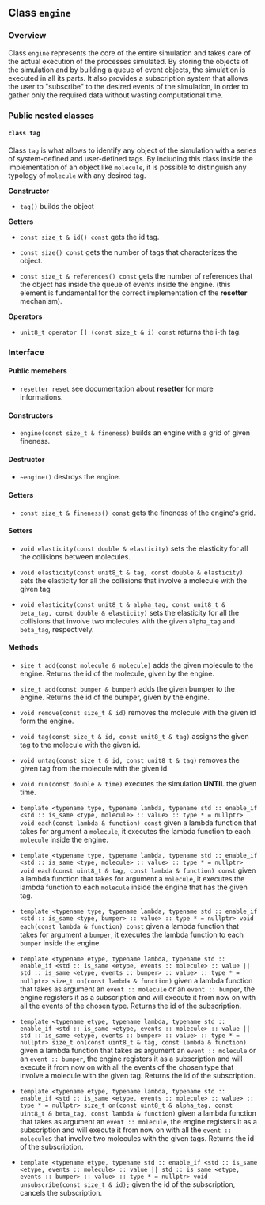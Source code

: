 ## Class `engine`

### Overview

Class `engine` represents the core of the entire simulation and takes care of the actual execution of the processes simulated. By storing the objects of the simulation and by building a queue of event objects, the simulation is executed in all its parts. It also provides a subscription system that allows the user to "subscribe" to the desired events of the simulation, in order to gather only the required data without wasting computational time.

### Public nested classes

#### `class tag`

Class `tag` is what allows to identify any object of the simulation with a series of system-defined and user-defined tags. By including this class inside the implementation of an object like `molecule`, it is possible to distinguish any typology of `molecule` with any desired tag.

**Constructor**

  * `tag()`
    builds the object

**Getters**

  * `const size_t & id() const`
    gets the id tag.

  * `const size() const`
    gets the number of tags that characterizes the object.

  * `const size_t & references() const`
    gets the number of references that the object has inside the queue of events inside the engine. (this element is fundamental for the correct implementation of the **resetter** mechanism).

**Operators**

  * `unit8_t operator [] (const size_t & i) const`
    returns the i-th tag.

### Interface

#### Public memebers

  * `resetter reset`
    see documentation about **resetter** for more informations.

#### Constructors

  * `engine(const size_t & fineness)`
    builds an engine with a grid of given fineness.

#### Destructor

  * `~engine()`
    destroys the engine.

#### Getters

  * `const size_t & fineness() const`
    gets the fineness of the engine's grid.

#### Setters

  * `void elasticity(const double & elasticity)`
    sets the elasticity for all the collisions between molecules.

  * `void elasticity(const unit8_t & tag, const double & elasticity)`
    sets the elasticity for all the collisions that involve a molecule with the given tag

  * `void elasticity(const unit8_t & alpha_tag, const unit8_t & beta_tag, const double & elasticity)`
    sets the elasticity for all the collisions that involve two molecules with the given `alpha_tag` and `beta_tag`, respectively.

#### Methods

  * `size_t add(const molecule & molecule)`
    adds the given molecule to the engine. Returns the id of the molecule, given by the engine.

  * `size_t add(const bumper & bumper)`
    adds the given bumper to the engine. Returns the id of the bumper, given by the engine.

  * `void remove(const size_t & id)`
    removes the molecule with the given id form the engine.

  * `void tag(const size_t & id, const unit8_t & tag)`
    assigns the given tag to the molecule with the given id.

  * `void untag(const size_t & id, const unit8_t & tag)`
    removes the given tag from the molecule with the given id.

  * `void run(const double & time)`
    executes the simulation **UNTIL** the given time.

  * `template <typename type, typename lambda, typename std :: enable_if <std :: is_same <type, molecule> :: value> :: type * = nullptr> void each(const lambda & function) const`
    given a lambda function that takes for argument a `molecule`, it executes the lambda function to each `molecule` inside the engine.

  * `template <typename type, typename lambda, typename std :: enable_if <std :: is_same <type, molecule> :: value> :: type * = nullptr> void each(const uint8_t & tag, const lambda & function) const`
    given a lambda function that takes for argument a `molecule`, it executes the lambda function to each `molecule` inside the engine that has the given tag.

  * `template <typename type, typename lambda, typename std :: enable_if <std :: is_same <type, bumper> :: value> :: type * = nullptr> void each(const lambda & function) const`
    given a lambda function that takes for argument a `bumper`, it executes the lambda function to each `bumper` inside the engine.

  * `template <typename etype, typename lambda, typename std :: enable_if <std :: is_same <etype, events :: molecule> :: value || std :: is_same <etype, events :: bumper> :: value> :: type * = nullptr> size_t on(const lambda & function)`
    given a lambda function that takes as argument an `event :: molecule` or an `event :: bumper`, the engine registers it as a subscription and will execute it from now on with all the events of the chosen type. Returns the id of the subscription.

  * `template <typename etype, typename lambda, typename std :: enable_if <std :: is_same <etype, events :: molecule> :: value || std :: is_same <etype, events :: bumper> :: value> :: type * = nullptr> size_t on(const uint8_t & tag, const lambda & function)`
    given a lambda function that takes as argument an `event :: molecule` or an `event :: bumper`, the engine registers it as a subscription and will execute it from now on with all the events of the chosen type that involve a molecule with the given tag. Returns the id of the subscription.

  * `template <typename etype, typename lambda, typename std :: enable_if <std :: is_same <etype, events :: molecule> :: value> :: type * = nullptr> size_t on(const uint8_t & alpha_tag, const uint8_t & beta_tag, const lambda & function)`
    given a lambda function that takes as argument an `event :: molecule`, the engine registers it as a subscription and will execute it from now on with all the `event :: molecule`s that involve two molecules with the given tags. Returns the id of the subscription.

  * `template <typename etype, typename std :: enable_if <std :: is_same <etype, events :: molecule> :: value || std :: is_same <etype, events :: bumper> :: value> :: type * = nullptr> void unsubscribe(const size_t & id);`
    given the id of the subscription, cancels the subscription.
